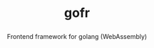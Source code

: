 <h1>
<p align="center">
  gofr
</p>
</h1>
<p align="center">
  Frontend framework for golang (WebAssembly)
</p>
